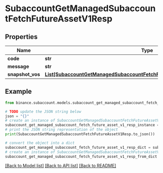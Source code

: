 # SubaccountGetManagedSubaccountFetchFutureAssetV1Resp


## Properties

Name | Type | Description | Notes
------------ | ------------- | ------------- | -------------
**code** | **str** |  | [optional] 
**message** | **str** |  | [optional] 
**snapshot_vos** | [**List[SubaccountGetManagedSubaccountFetchFutureAssetV1RespSnapshotVosInner]**](SubaccountGetManagedSubaccountFetchFutureAssetV1RespSnapshotVosInner.md) |  | [optional] 

## Example

```python
from binance.subaccount.models.subaccount_get_managed_subaccount_fetch_future_asset_v1_resp import SubaccountGetManagedSubaccountFetchFutureAssetV1Resp

# TODO update the JSON string below
json = "{}"
# create an instance of SubaccountGetManagedSubaccountFetchFutureAssetV1Resp from a JSON string
subaccount_get_managed_subaccount_fetch_future_asset_v1_resp_instance = SubaccountGetManagedSubaccountFetchFutureAssetV1Resp.from_json(json)
# print the JSON string representation of the object
print(SubaccountGetManagedSubaccountFetchFutureAssetV1Resp.to_json())

# convert the object into a dict
subaccount_get_managed_subaccount_fetch_future_asset_v1_resp_dict = subaccount_get_managed_subaccount_fetch_future_asset_v1_resp_instance.to_dict()
# create an instance of SubaccountGetManagedSubaccountFetchFutureAssetV1Resp from a dict
subaccount_get_managed_subaccount_fetch_future_asset_v1_resp_from_dict = SubaccountGetManagedSubaccountFetchFutureAssetV1Resp.from_dict(subaccount_get_managed_subaccount_fetch_future_asset_v1_resp_dict)
```
[[Back to Model list]](../README.md#documentation-for-models) [[Back to API list]](../README.md#documentation-for-api-endpoints) [[Back to README]](../README.md)


